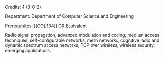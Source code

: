 Credits: 4 (3-0-2)

Department: Department of Computer Science and Engineering

Prerequisites: [[COL334]] OR Equivalent

Radio signal propagation, advanced modulation and coding, medium access techniques, self-configurable networks, mesh networks, cognitive radio and dynamic spectrum access networks, TCP over wireless, wireless security, emerging applications.